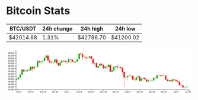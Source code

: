 # Bitcoin Stats

BTC/USDT|24h change|24h high|24h low|
|---|---|---|---|
|$42014.68|1.31%|$42786.70|$41200.02|

<img src="./chart.svg">
